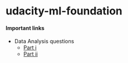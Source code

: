 # udacity-ml-foundation

#### Important links

 - Data Analysis questions
   - [Part i](./data_analysis_part_i_and_ii\data_analysis_part_i.ipynb)
   - [Part ii]((./data_analysis_part_i_and_ii\data_analysis_part_ii.ipynb))